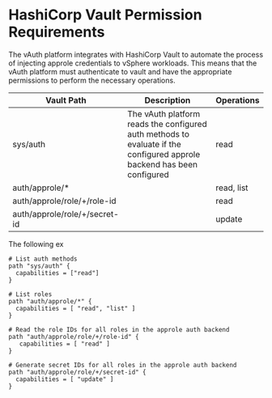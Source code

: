 # HashiCorp Vault Permission Requirements

The vAuth platform integrates with HashiCorp Vault to automate the process of injecting approle credentials to vSphere workloads. This means that the vAuth platform must authenticate to vault and have the appropriate permissions to perform the necessary operations. 

|Vault Path|Description|Operations|
|----------|-----------|----------|
|sys/auth|The vAuth platform reads the configured auth methods to evaluate if the configured approle backend has been configured|read|
|auth/approle/*||read, list|
|auth/approle/role/+/role-id||read|
|auth/approle/role/+/secret-id||update|


The following ex

```hcl
# List auth methods
path "sys/auth" {
  capabilities = ["read"]
}

# List roles
path "auth/approle/*" {
  capabilities = [ "read", "list" ]
}

# Read the role IDs for all roles in the approle auth backend
path "auth/approle/role/+/role-id" {
   capabilities = [ "read" ]
}

# Generate secret IDs for all roles in the approle auth backend
path "auth/approle/role/+/secret-id" {
  capabilities = [ "update" ]  
}
```